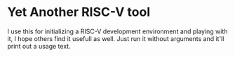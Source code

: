# Yet Another RISC-V tool
I use this for initializing a RISC-V development environment and playing with it, I hope others find it usefull as well. Just run it without arguments and it'll print out a usage text.
